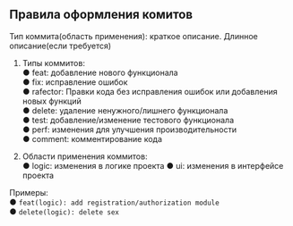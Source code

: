 ## Правила оформления комитов  
Тип коммита(область применения): краткое описание. Длинное описание(если требуется)  

1.	Типы коммитов:  
    ●	feat: добавление нового функционала  
    ●	fix: исправление ошибок  
    ●	rafector: Правки кода без исправления ошибок или добавления новых функций  
    ●	delete: удаление ненужного/лишнего функционала  
    ●	test: добавление/изменение тестового функционала  
    ●	perf: изменения для улучшения производительности  
    ●	comment: комментирование кода  

2.	Области применения коммитов:  
    ●    logic: изменения в логике проекта 
    ●    ui: изменения в интерфейсе проекта

Примеры:  
    ●	```feat(logic): add registration/authorization module```  
    ●	```delete(logic): delete sex```  
    

